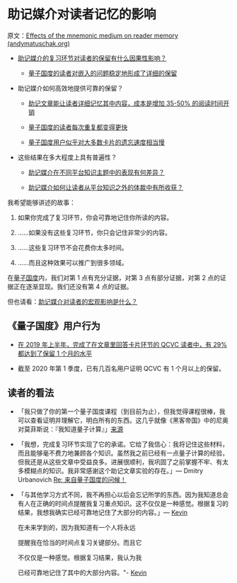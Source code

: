 # 助记媒介对读者记忆的影响

原文：[Effects of the mnemonic medium on reader memory (andymatuschak.org)](https://notes.andymatuschak.org/zt1TyUANyt84UkQVBJjWEGZ3JUd2HP92r65)

- [助记媒介的复习环节对读者的保留有什么因果性影响？](https://notes.andymatuschak.org/z7eT9uRr3hqxJe2ojDnbZm5L6YhCnk6DfSPm2)

  - [量子国度的读者对嵌入的问题稳定地形成了详细的保留](https://notes.andymatuschak.org/z3kzMVAPanLdwuE4MQYt2ZW3p67Ce57ZVXjwZ)

- 助记媒介如何高效地提供可靠的保留？

  - [助记文章能让读者详细记忆其中内容，成本是增加 35-50% 的阅读时间开销](https://notes.andymatuschak.org/z3bWum57HwBPxDJuBNYg3fgNK6tU15QF8srNF)

  - [量子国度的读者每次重复都变得更快](https://notes.andymatuschak.org/z7NerCPWXbYe8mFnvzgMM9YYUkW9NkxBEcYBo)

  - [量子国度用户似乎对大多数卡片的遗忘速度相当慢](https://notes.andymatuschak.org/zUDMMZd4YLSXx5TSogPg8v96zPUdQ1hGcW1b)

- 这些结果在多大程度上具有普遍性？

  - [助记媒介在不同平台知识主题中的表现有何差异？](https://notes.andymatuschak.org/z7CBBYRd6sicSut8jg9zet1tfEoTZxwbWvW7d)

  - [助记媒介如何让读者从平台知识之外的体裁中有所收获？](https://notes.andymatuschak.org/z57S2Fte6gAnnM1gCS2nHpH7NYAiXD8KeDfvZ)

我希望能够讲述的故事：

1. 如果你完成了复习环节，你会可靠地记住你所读的内容。

2. ……如果没有这些复习环节，你只会记住非常少的内容。

3. ……这些复习环节不会花费你太多时间。

4. ……而且这种效果可以推广到很多领域。

在[量子国度](https://notes.andymatuschak.org/z2fBHADWa93EZTuNzuww7V3Vi587ZyZ4FHTHm)内，我们对第 1 点有充分证据，对第 3 点有部分证据，对第 2 点的证据正在逐渐显现。我们还没有第 4 点的证据。

但也请看：[助记媒介对读者的宏观影响是什么？](https://notes.andymatuschak.org/z5yKJEmSVZvRr6Q5kDdKeCEt9aqCjo2hQwNcm)

## 《量子国度》用户行为

- [在 2019 年上半年，完成了在文章里回答卡片环节的 QCVC 读者中，有 29% 都达到了保留 1 个月的水平](https://notes.andymatuschak.org/z4VciDxvFwYkQo2cAuK6Uj7NfXhMpqBTh7SNQ)

- 截至 2020 年第 1 季度，已有几百名用户证明 QCVC 有 1 个月以上的保留。

## 读者的看法

- 「我只做了你的第一个量子国度课程（到目前为止），但我觉得课程很棒，我可以查看证明并理解它，明白所有的东西。这几乎就像《黑客帝国》中的尼奥对莫菲斯说：『我知道量子计算』」[来源](https://twitter.com/KeithMansfield/status/1132031824513966080)

- 「我想，完成复习环节实现了它的承诺。它给了我信心：我将记住这些材料，而且能够毫不费力地兼顾各个知识。虽然我之前已经有一点量子计算的经验，但我还是从这些文章中受益良多。进展很顺利，我巩固了之前掌握不牢、有太多模糊点的知识。我非常感谢这个助记文章实验的存在。」— Dmitry Urbanovich [Re: 来自量子国度的问候！](javascript:void(0))

- 「与其他学习方式不同，我不再担心以后会忘记所学的东西。因为我知道总会有人在正确的时间点提醒我复习重点知识。这不仅仅是一种感觉。根据复习的结果，我想我确实已经可靠地记住了大部分的内容。」— [Kevin](javascript:void(0))

  在未来学到的，因为我知道有一个人将永远

  提醒我在恰当的时间点复习关键部分。而且它

  不仅仅是一种感觉。根据复习结果，我认为我

  已经可靠地记住了其中的大部分内容。"- [Kevin](javascript:void(0))